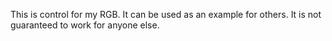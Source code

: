 This is control for my RGB.  It can be used as an example for others.  It is not guaranteed to work for anyone else.
